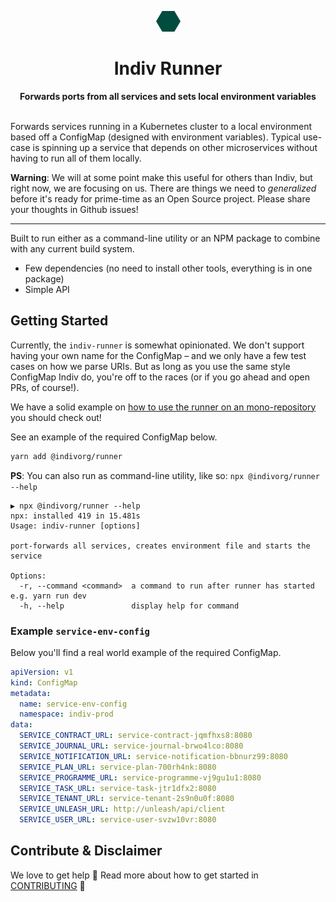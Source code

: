 <p align="center">
  <img
    src="/.github/logo.svg"
    width="39"
    height="33"
  />
</p>

<h1 align="center">Indiv Runner</h1>

<p align="center">
  <strong>Forwards ports from all services and sets local environment variables</strong>
</p>

\
Forwards services running in a Kubernetes cluster to a local environment based off
a ConfigMap (designed with environment variables). Typical use-case is spinning up
a service that depends on other microservices without having to run all of them locally.

**Warning**: We will at some point make this useful for others than Indiv, but
right now, we are focusing on us. There are things we need to _generalized_
before it's ready for prime-time as an Open Source project. Please share your
thoughts in Github issues!

---

Built to run either as a command-line utility or an NPM package to combine with
any current build system.

- Few dependencies (no need to install other tools, everything is in one
  package)
- Simple API

## Getting Started

Currently, the `indiv-runner` is somewhat opinionated. We don't support having
your own name for the ConfigMap – and we only have a few test cases on how we
parse URIs. But as long as you use the same style ConfigMap Indiv do, you're off
to the races (or if you go ahead and open PRs, of course!).

We have a solid example on
[how to use the runner on an mono-repository](examples/run-mono-repo.md) you
should check out!

See an example of the required ConfigMap below.

```sh
yarn add @indivorg/runner
```

**PS**: You can also run as command-line utility, like so:
`npx @indivorg/runner --help`

```shell
▶ npx @indivorg/runner --help
npx: installed 419 in 15.481s
Usage: indiv-runner [options]

port-forwards all services, creates environment file and starts the service

Options:
  -r, --command <command>  a command to run after runner has started e.g. yarn run dev
  -h, --help               display help for command
```

### Example `service-env-config`

Below you'll find a real world example of the required ConfigMap.

```yaml
apiVersion: v1
kind: ConfigMap
metadata:
  name: service-env-config
  namespace: indiv-prod
data:
  SERVICE_CONTRACT_URL: service-contract-jqmfhxs8:8080
  SERVICE_JOURNAL_URL: service-journal-brwo4lco:8080
  SERVICE_NOTIFICATION_URL: service-notification-bbnurz99:8080
  SERVICE_PLAN_URL: service-plan-700rh4nk:8080
  SERVICE_PROGRAMME_URL: service-programme-vj9gu1u1:8080
  SERVICE_TASK_URL: service-task-jtr1dfx2:8080
  SERVICE_TENANT_URL: service-tenant-2s9n0u0f:8080
  SERVICE_UNLEASH_URL: http://unleash/api/client
  SERVICE_USER_URL: service-user-svzw10vr:8080
```

## Contribute & Disclaimer

We love to get help 🙏 Read more about how to get started in
[CONTRIBUTING](CONTRIBUTING.md) 🌳
